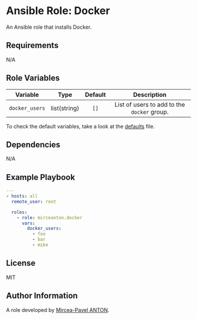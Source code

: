 Ansible Role: Docker
====================

An Ansible role that installs Docker.

Requirements
------------

N/A

Role Variables
--------------

|    Variable    |     Type     | Default |                 Description                 |
| :------------: | :----------: | :-----: | :-----------------------------------------: |
| `docker_users` | list(string) |  `[]`   | List of users to add to the `docker` group. |

To check the default variables, take a look at the [defaults](defaults/main.yml) file.

Dependencies
------------

N/A

Example Playbook
----------------

``` yml
---
- hosts: all
  remote_user: root

  roles:
    - role: mirceanton.docker
      vars:
        docker_users:
          - foo
          - bar
          - mike
```

License
-------

MIT

Author Information
------------------

A role developed by [Mircea-Pavel ANTON](https://www.mirceanton.com).
